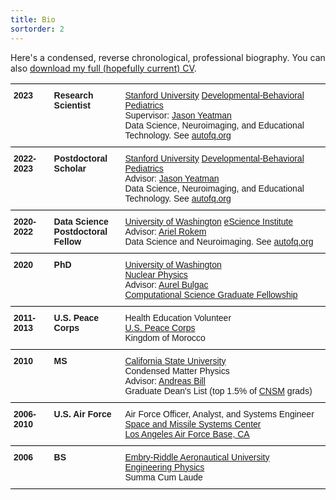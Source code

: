 ```yaml
---
title: Bio
sortorder: 2
---
```


Here's a condensed, reverse chronological, professional biography. You can also
<a href="https://github.com/richford/cv/raw/main/cv.pdf"
   target="_blank"
   rel="noopener noreferrer">download my full (hopefully current) CV</a>.

<style type="text/css">
.tg  {border-collapse:collapse;border-spacing:0;}
.tg td{
    border-bottom-width: 1px;
    border-color:black;
    border-style:solid;
    border-top-width:1px;
    border-width:1px 0;
    font-family:Arial,sans-serif;
    font-size:14px;
    font-weight:normal;
    overflow:hidden;
    padding:10px 5px;
    word-break:normal;
}
.tg th{
    border-bottom-width:1px;
    border-color:black;
    border-style:solid;
    border-top-width:1px;
    border-width:1px 0;
    font-family:Arial,sans-serif;
    font-size:14px;
    font-weight:normal;
    overflow:hidden;
    padding:10px 5px;
    word-break:normal;
}
.tg .tg-1wig{
    font-weight:bold;
    text-align:left;
    vertical-align:top
}
.tg .tg-0lax{
    text-align:left;
    vertical-align:top
}
.tg .tg-3kij{
    font-weight:bold;
    text-align:left;
    vertical-align:top
}
.tg .tg-tf2e{
    text-align:left;
    vertical-align:top
}
</style>
<table class="tg">
<tbody>
  <tr>
    <td class="tg-1wig">2023</td>
    <td class="tg-1wig">Research<br>Scientist</td>
    <td class="tg-0lax">
      <a href="https://www.stanford.edu/"
         target="_blank"
         rel="noopener noreferrer">Stanford University</a>
      <a href="https://dbpeds.stanford.edu/"
         target="_blank"
         rel="noopener noreferrer">Developmental-Behavioral Pediatrics</a>
      <br>
      Supervisor:
      <a href="https://ed.stanford.edu/faculty/jyeatman"
         target="_blank"
         rel="noopener noreferrer">Jason Yeatman</a>
      <br>
      Data Science, Neuroimaging, and Educational Technology. See
      <a href="https://www.brainandeducation.com/"
         target="_blank"
         rel="noopener noreferrer">autofq.org</a>
    </td>
  </tr>
  <tr>
    <td class="tg-1wig">2022-2023</td>
    <td class="tg-1wig">Postdoctoral<br>Scholar</td>
    <td class="tg-0lax">
      <a href="https://www.stanford.edu/"
         target="_blank"
         rel="noopener noreferrer">Stanford University</a>
      <a href="https://dbpeds.stanford.edu/"
         target="_blank"
         rel="noopener noreferrer">Developmental-Behavioral Pediatrics</a>
      <br>
      Advisor:
      <a href="https://ed.stanford.edu/faculty/jyeatman"
         target="_blank"
         rel="noopener noreferrer">Jason Yeatman</a>
      <br>
      Data Science, Neuroimaging, and Educational Technology. See
      <a href="https://www.brainandeducation.com/"
         target="_blank"
         rel="noopener noreferrer">autofq.org</a>
    </td>
  </tr>
  <tr>
    <td class="tg-1wig">2020-2022</td>
    <td class="tg-1wig">Data Science<br>Postdoctoral<br>Fellow</td>
    <td class="tg-0lax">
      <a href="https://www.washington.edu/"
         target="_blank"
         rel="noopener noreferrer">University of Washington</a>
      <a href="https://escience.washington.edu/"
         target="_blank"
         rel="noopener noreferrer">eScience Institute</a>
      <br>
      Advisor:
      <a href="https://arokem.org"
         target="_blank"
         rel="noopener noreferrer">Ariel Rokem</a>
      <br>
      Data Science and Neuroimaging. See
      <a href="https://autofq.org"
         target="_blank"
         rel="noopener noreferrer">autofq.org</a>
    </td>
  </tr>
  <tr>
    <td class="tg-1wig">2020</td>
    <td class="tg-1wig">PhD</td>
    <td class="tg-0lax">
      <a href="https://phys.washington.edu/"
         target="_blank"
         rel="noopener noreferrer">University of Washington</a>
      <br>
      <a href="https://phys.washington.edu/research/research-groups/nuclear-theory-group"
         target="_blank"
         rel="noopener noreferrer">Nuclear Physics</a>
      <br>
      Advisor: 
      <a href="https://faculty.washington.edu/bulgac/"
         target="_blank"
         rel="noopener noreferrer">Aurel Bulgac</a>
      <br>
      <a href="https://www.krellinst.org/csgf/"
         target="_blank"
         rel="noopener noreferrer">Computational Science Graduate Fellowship</a>
    </td>
  </tr>
  <tr>
    <td class="tg-1wig">2011-2013</td>
    <td class="tg-1wig">U.S. Peace Corps</td>
    <td class="tg-0lax">
      Health Education Volunteer
      <br>
      <a href="https://www.peacecorps.gov/"
         target="_blank"
         rel="noopener noreferrer">U.S. Peace Corps</a>
      <br>
      Kingdom of Morocco
    </td>
  </tr>
  <tr>
    <td class="tg-3kij">2010</td>
    <td class="tg-3kij">MS</td>
    <td class="tg-tf2e">
      <a href="https://www.csulb.edu/physics-astronomy"
         target="_blank"
         rel="noopener noreferrer">California State University</a>
      <br>
      Condensed Matter Physics
      <br>
      Advisor:
      <a href="http://web.csulb.edu/~abill/"
         target="_blank"
         rel="noopener noreferrer">Andreas Bill</a>
      <br>
      Graduate Dean's List (top 1.5% of
      <a href="https://www.csulb.edu/college-of-natural-sciences-and-mathematics"
         target="_blank"
         rel="noopener noreferrer">CNSM</a>
      grads)
    </td>
  </tr>
  <tr>
    <td class="tg-1wig">2006-2010</td>
    <td class="tg-1wig">U.S. Air Force</td>
    <td class="tg-0lax">
      Air Force Officer, Analyst, and Systems Engineer
      <br>
      <a href="https://www.losangeles.af.mil/About-Us/Fact-Sheets/Article/343702/space-and-missile-systems-center/"
         target="_blank"
         rel="noopener noreferrer">Space and Missile Systems Center</a>
      <br>
      <a href="https://www.losangeles.af.mil/"
         target="_blank"
         rel="noopener noreferrer">Los Angeles Air Force Base, CA</a>
    </td>
  </tr>
  <tr>
    <td class="tg-1wig">2006</td>
    <td class="tg-1wig">BS</td>
    <td class="tg-0lax">
      <a href="https://daytonabeach.erau.edu/college-arts-sciences/physical-sciences"
         target="_blank"
         rel="noopener noreferrer">Embry-Riddle Aeronautical University</a>
      <br>
      <a href="https://erau.edu/degrees/bachelor/engineering-physics"
         target="_blank"
         rel="noopener noreferrer">Engineering Physics</a>
      <br>
      Summa Cum Laude
    </td>
  </tr>
</tbody>
</table>

